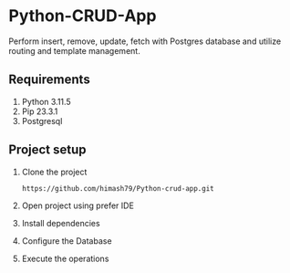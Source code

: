 # Python-CRUD-App
Perform insert, remove, update, fetch with Postgres database and utilize routing and template management.

## Requirements

01) Python 3.11.5
02) Pip 23.3.1
03) Postgresql 

## Project setup

01) Clone the project

		https://github.com/himash79/Python-crud-app.git
		
02) Open project using prefer IDE

03) Install dependencies

04) Configure the Database 

5) Execute the operations
